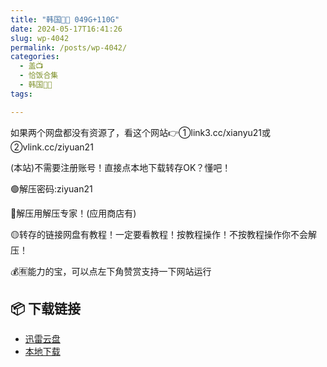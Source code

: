 ```yaml
---
title: "韩国🐷🐱 049G+110G"
date: 2024-05-17T16:41:26
slug: wp-4042
permalink: /posts/wp-4042/
categories:
  - 盖📺
  - 恰饭合集
  - 韩国🐷🐱
tags:

---
```


如果两个网盘都没有资源了，看这个网站👉①link3.cc/xianyu21或②vlink.cc/ziyuan21

(本站)不需要注册账号！直接点本地下载转存OK？懂吧！

🟢解压密码:ziyuan21

🔵解压用解压专家！(应用商店有)

🟡转存的链接网盘有教程！一定要看教程！按教程操作！不按教程操作你不会解压！

💰🈶能力的宝，可以点左下角赞赏支持一下网站运行

## 📦 下载链接
- [迅雷云盘](https://blziyuan21.com/pay-download/4042?key=d3ab50325c&down_id=0)
- [本地下载](https://blziyuan21.com/pay-download/4042?key=d3ab50325c&down_id=1)

